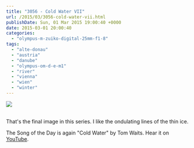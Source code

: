 ```yaml
---
title: "3056 - Cold Water VII"
url: /2015/03/3056-cold-water-vii.html
publishDate: Sun, 01 Mar 2015 19:00:40 +0000
date: 2015-03-01 20:00:40
categories: 
  - "olympus-m-zuiko-digital-25mm-f1-8"
tags: 
  - "alte-donau"
  - "austria"
  - "danube"
  - "olympus-om-d-e-m1"
  - "river"
  - "vienna"
  - "wien"
  - "winter"
---
```

<div class="container">
<div class="center"><a target="_blank" href="https://d25zfm9zpd7gm5.cloudfront.net/1200x1200/2015/20150215_140318_lr.jpg"><img src="https://d25zfm9zpd7gm5.cloudfront.net/0600x0600/2015/20150215_140318_lr.jpg" /></a></div>
</div>
<br />

That's the final image in this series. I like the ondulating lines of the thin ice. 

The Song of the Day is again "Cold Water" by Tom Waits. Hear it on <a href="https://www.youtube.com/watch?v=4CmN1xuIN5M" target="_blank">YouTube</a>.
